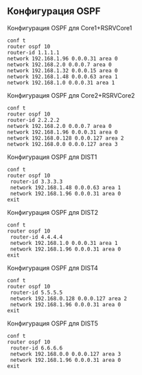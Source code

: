 ## Конфигурация OSPF
Конфигурация OSPF для Core1+RSRVCore1
~~~
conf t
router ospf 10
router-id 1.1.1.1
network 192.168.1.96 0.0.0.31 area 0
network 192.168.2.0 0.0.0.7 area 0
network 192.168.1.32 0.0.0.15 area 0
network 192.168.1.48 0.0.0.63 area 1 
network 192.168.1.0 0.0.0.31 area 1
~~~
Конфигурация OSPF для Core2+RSRVCore2
~~~
conf t
router ospf 10
router-id 2.2.2.2
network 192.168.2.0 0.0.0.7 area 0
network 192.168.1.96 0.0.0.31 area 0
network 192.168.0.128 0.0.0.127 area 2
network 192.168.0.0 0.0.0.127 area 3
~~~

Конфигурация OSPF для DIST1
~~~
conf t
router ospf 10
 router-id 3.3.3.3
 network 192.168.1.48 0.0.0.63 area 1
 network 192.168.1.96 0.0.0.31 area 0
exit
~~~

Конфигурация OSPF для DIST2
~~~
conf t
router ospf 10
 router-id 4.4.4.4
 network 192.168.1.0 0.0.0.31 area 1
 network 192.168.1.96 0.0.0.31 area 0
exit
~~~
Конфигурация OSPF для DIST4
~~~
conf t
router ospf 10
 router-id 5.5.5.5
 network 192.168.0.128 0.0.0.127 area 2
 network 192.168.1.96 0.0.0.31 area 0
exit
~~~

Конфигурация OSPF для DIST5
~~~
conf t
router ospf 10
 router-id 6.6.6.6
 network 192.168.0.0 0.0.0.127 area 3
 network 192.168.1.96 0.0.0.31 area 0
exit
~~~
